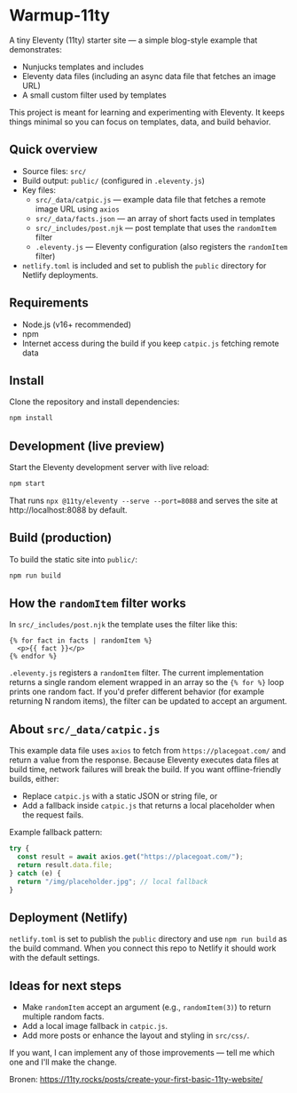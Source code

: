 # Warmup-11ty

A tiny Eleventy (11ty) starter site — a simple blog-style example that demonstrates:

- Nunjucks templates and includes
- Eleventy data files (including an async data file that fetches an image URL)
- A small custom filter used by templates

This project is meant for learning and experimenting with Eleventy. It keeps things minimal so you can focus on templates, data, and build behavior.

## Quick overview

- Source files: `src/`
- Build output: `public/` (configured in `.eleventy.js`)
- Key files:
  - `src/_data/catpic.js` — example data file that fetches a remote image URL using `axios`
  - `src/_data/facts.json` — an array of short facts used in templates
  - `src/_includes/post.njk` — post template that uses the `randomItem` filter
  - `.eleventy.js` — Eleventy configuration (also registers the `randomItem` filter)
- `netlify.toml` is included and set to publish the `public` directory for Netlify deployments.

## Requirements

- Node.js (v16+ recommended)
- npm
- Internet access during the build if you keep `catpic.js` fetching remote data

## Install

Clone the repository and install dependencies:

```bash
npm install
```

## Development (live preview)

Start the Eleventy development server with live reload:

```bash
npm start
```

That runs `npx @11ty/eleventy --serve --port=8088` and serves the site at http://localhost:8088 by default.

## Build (production)

To build the static site into `public/`:

```bash
npm run build
```

## How the `randomItem` filter works

In `src/_includes/post.njk` the template uses the filter like this:

```nunjucks
{% for fact in facts | randomItem %}
  <p>{{ fact }}</p>
{% endfor %}
```

`.eleventy.js` registers a `randomItem` filter. The current implementation returns a single random element wrapped in an array so the `{% for %}` loop prints one random fact. If you'd prefer different behavior (for example returning N random items), the filter can be updated to accept an argument.

## About `src/_data/catpic.js`

This example data file uses `axios` to fetch from `https://placegoat.com/` and return a value from the response. Because Eleventy executes data files at build time, network failures will break the build. If you want offline-friendly builds, either:

- Replace `catpic.js` with a static JSON or string file, or
- Add a fallback inside `catpic.js` that returns a local placeholder when the request fails.

Example fallback pattern:

```js
try {
  const result = await axios.get("https://placegoat.com/");
  return result.data.file;
} catch (e) {
  return "/img/placeholder.jpg"; // local fallback
}
```

## Deployment (Netlify)

`netlify.toml` is set to publish the `public` directory and use `npm run build` as the build command. When you connect this repo to Netlify it should work with the default settings.



## Ideas for next steps

- Make `randomItem` accept an argument (e.g., `randomItem(3)`) to return multiple random facts.
- Add a local image fallback in `catpic.js`.
- Add more posts or enhance the layout and styling in `src/css/`.

If you want, I can implement any of those improvements — tell me which one and I'll make the change.

Bronen:
https://11ty.rocks/posts/create-your-first-basic-11ty-website/
